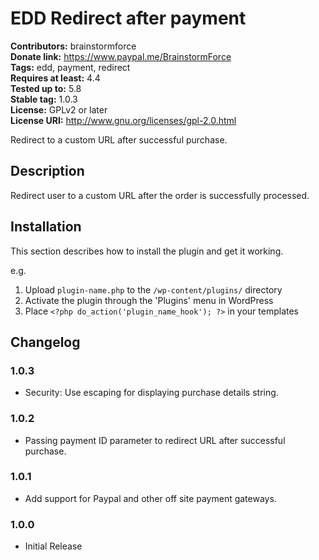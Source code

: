 # EDD Redirect after payment #
**Contributors:** brainstormforce  
**Donate link:** https://www.paypal.me/BrainstormForce  
**Tags:** edd, payment, redirect  
**Requires at least:** 4.4  
**Tested up to:** 5.8  
**Stable tag:** 1.0.3  
**License:** GPLv2 or later  
**License URI:** http://www.gnu.org/licenses/gpl-2.0.html  

Redirect to a custom URL after successful purchase.

## Description ##

Redirect user to a custom URL after the order is successfully processed.

## Installation ##

This section describes how to install the plugin and get it working.

e.g.

1. Upload `plugin-name.php` to the `/wp-content/plugins/` directory
1. Activate the plugin through the 'Plugins' menu in WordPress
1. Place `<?php do_action('plugin_name_hook'); ?>` in your templates


## Changelog ##

### 1.0.3 ###
- Security: Use escaping for displaying purchase details string.

### 1.0.2 ###
- Passing payment ID parameter to redirect URL after successful purchase.

### 1.0.1 ###
- Add support for Paypal and other off site payment gateways.

### 1.0.0 ###
- Initial Release
